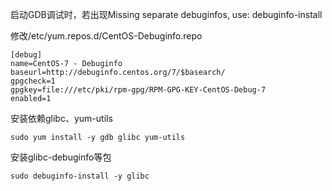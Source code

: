 启动GDB调试时，若出现Missing separate debuginfos, use: debuginfo-install

修改/etc/yum.repos.d/CentOS-Debuginfo.repo

```
[debug]
name=CentOS-7 - Debuginfo
baseurl=http://debuginfo.centos.org/7/$basearch/ 
gpgcheck=1
gpgkey=file:///etc/pki/rpm-gpg/RPM-GPG-KEY-CentOS-Debug-7 
enabled=1
```

安装依赖glibc、yum-utils

```
sudo yum install -y gdb glibc yum-utils
```

安装glibc-debuginfo等包

```
sudo debuginfo-install -y glibc
```

